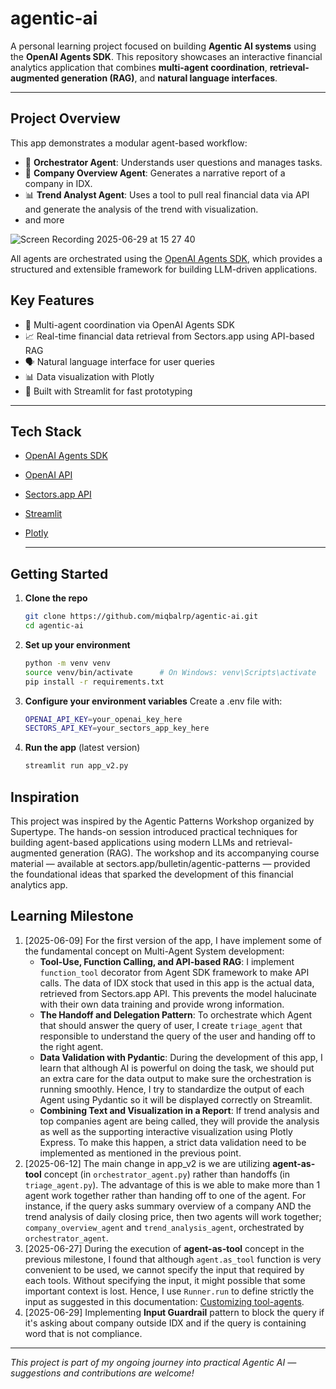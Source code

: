 # agentic-ai

A personal learning project focused on building **Agentic AI systems** using the **OpenAI Agents SDK**. This repository showcases an interactive financial analytics application that combines **multi-agent coordination**, **retrieval-augmented generation (RAG)**, and **natural language interfaces**.

---

## Project Overview

This app demonstrates a modular agent-based workflow:

- 🧭 **Orchestrator Agent**: Understands user questions and manages tasks.
- 🧾 **Company Overview Agent**: Generates a narrative report of a company in IDX.
- 📊 **Trend Analyst Agent**: Uses a tool to pull real financial data via API and generate the analysis of the trend with visualization.
- and more

![Screen Recording 2025-06-29 at 15 27 40](https://github.com/user-attachments/assets/07e87692-3ac2-452f-8040-d81cdc38d2e9)

All agents are orchestrated using the [OpenAI Agents SDK](https://platform.openai.com/docs/assistants/overview), which provides a structured and extensible framework for building LLM-driven applications.

## Key Features

- 🧠 Multi-agent coordination via OpenAI Agents SDK
- 📈 Real-time financial data retrieval from Sectors.app using API-based RAG
- 🗣️ Natural language interface for user queries
- 📊 Data visualization with Plotly
- 🧪 Built with Streamlit for fast prototyping

---

## Tech Stack

- [OpenAI Agents SDK](https://platform.openai.com/docs/assistants/overview)
- [OpenAI API](https://platform.openai.com/)
- [Sectors.app API](https://sectors.app)
- [Streamlit](https://streamlit.io/)
- [Plotly](https://plotly.com/python/)

  ---

## Getting Started

1. **Clone the repo**
   ```bash
   git clone https://github.com/miqbalrp/agentic-ai.git
   cd agentic-ai
2. **Set up your environment**
   ```bash
   python -m venv venv
   source venv/bin/activate      # On Windows: venv\Scripts\activate
   pip install -r requirements.txt
3. **Configure your environment variables**
   Create a .env file with:
   ```bash
   OPENAI_API_KEY=your_openai_key_here
   SECTORS_API_KEY=your_sectors_app_key_here
4. **Run the app** (latest version)
   ```bash
   streamlit run app_v2.py

## Inspiration
This project was inspired by the Agentic Patterns Workshop organized by Supertype. The hands-on session introduced practical techniques for building agent-based applications using modern LLMs and retrieval-augmented generation (RAG). The workshop and its accompanying course material — available at sectors.app/bulletin/agentic-patterns — provided the foundational ideas that sparked the development of this financial analytics app. 

## Learning Milestone
1. [2025-06-09] For the first version of the app, I have implement some of the fundamental concept on Multi-Agent System development:
   - **Tool-Use, Function Calling, and API-based RAG**: I implement `function_tool` decorator from Agent SDK framework to make API calls. The data of IDX stock that used in this app is the actual data, retrieved from Sectors.app API. This prevents the model halucinate with their own data training and provide wrong information.
   - **The Handoff and Delegation Pattern**: To orchestrate which Agent that should answer the query of user, I create `triage_agent` that responsible to understand the query of the user and handing off to the right agent.
   - **Data Validation with Pydantic**: During the development of this app, I learn that although AI is powerful on doing the task, we should put an extra care for the data output to make sure the orchestration is running smoothly. Hence, I try to standardize the output of each Agent using Pydantic so it will be displayed correctly on Streamlit. 
   - **Combining Text and Visualization in a Report**: If trend analysis and top companies agent are being called, they will provide the analysis as well as the supporting interactive visualization using Plotly Express. To make this happen, a strict data validation need to be implemented as mentioned in the previous point.
2. [2025-06-12] The main change in app_v2 is we are utilizing **agent-as-tool** concept (in `orchestrator_agent.py`) rather than handoffs (in `triage_agent.py`). The advantage of this is we able to make more than 1 agent work together rather than handing off to one of the agent. For instance, if the query asks summary overview of a company AND the trend analysis of daily closing price, then two agents will work together; `company_overview_agent` and `trend_analysis_agent`, orchestrated by `orchestrator_agent`. 
3. [2025-06-27] During the execution of **agent-as-tool** concept in the previous milestone, I found that although `agent.as_tool` function is very convenient to be used, we cannot specify the input that required by each tools. Without specifying the input, it might possible that some important context is lost. Hence, I use `Runner.run` to define strictly the input as suggested in this documentation: [Customizing tool-agents](https://openai.github.io/openai-agents-python/tools/#customizing-tool-agents).
4. [2025-06-29] Implementing **Input Guardrail** pattern to block the query if it's asking about company outside IDX and if the query is containing word that is not compliance.


---
*This project is part of my ongoing journey into practical Agentic AI — suggestions and contributions are welcome!*
